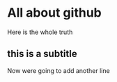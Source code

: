 # All about github

Here is the whole truth

## this is a subtitle

Now were going to add another line
